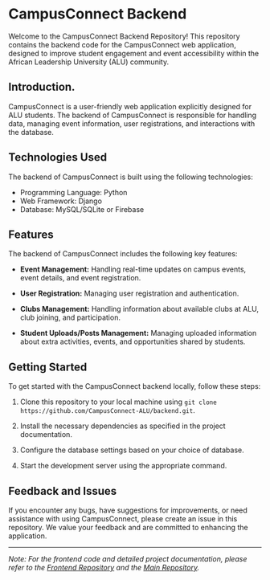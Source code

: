 # CampusConnect Backend

Welcome to the CampusConnect Backend Repository! This repository contains the backend code for the CampusConnect web application, designed to improve student engagement and event accessibility within the African Leadership University (ALU) community.

## Introduction.

CampusConnect is a user-friendly web application explicitly designed for ALU students. The backend of CampusConnect is responsible for handling data, managing event information, user registrations, and interactions with the database.

## Technologies Used

The backend of CampusConnect is built using the following technologies:

- Programming Language: Python
- Web Framework: Django
- Database: MySQL/SQLite or Firebase

## Features

The backend of CampusConnect includes the following key features:

- **Event Management:** Handling real-time updates on campus events, event details, and event registration.

- **User Registration:** Managing user registration and authentication.

- **Clubs Management:** Handling information about available clubs at ALU, club joining, and participation.

- **Student Uploads/Posts Management:** Managing uploaded information about extra activities, events, and opportunities shared by students.

## Getting Started

To get started with the CampusConnect backend locally, follow these steps:

1. Clone this repository to your local machine using `git clone https://github.com/CampusConnect-ALU/backend.git`.

2. Install the necessary dependencies as specified in the project documentation.

3. Configure the database settings based on your choice of database.

4. Start the development server using the appropriate command.


## Feedback and Issues

If you encounter any bugs, have suggestions for improvements, or need assistance with using CampusConnect, please create an issue in this repository. We value your feedback and are committed to enhancing the application.



---

*Note: For the frontend code and detailed project documentation, please refer to the [Frontend Repository](https://github.com/CampusConnect-ALU/frontend) and the [Main Repository](https://github.com/CampusConnect-ALU/CampusConnect).*
